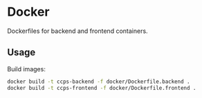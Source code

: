 # Docker

Dockerfiles for backend and frontend containers.

## Usage

Build images:

```bash
docker build -t ccps-backend -f docker/Dockerfile.backend .
docker build -t ccps-frontend -f docker/Dockerfile.frontend .
```
